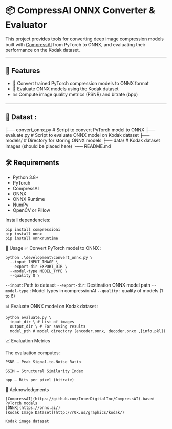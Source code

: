 # 📦 CompressAI ONNX Converter & Evaluator

This project provides tools for converting deep image compression models built with [CompressAI](https://github.com/InterDigitalInc/CompressAI) from PyTorch to ONNX, and evaluating their performance on the Kodak dataset.

---

## 🚀 Features

- 🔄 Convert trained PyTorch compression models to ONNX format
- 🧪 Evaluate ONNX models using the Kodak dataset
- 📊 Compute image quality metrics (PSNR) and bitrate (bpp)

---

## 📁 Datast : 
├── convert_onnx.py # Script to convert PyTorch model to ONNX
├── evaluate.py # Script to evaluate ONNX model on Kodak dataset
├── models/ # Directory for storing ONNX models
├── data/ # Kodak dataset images (should be placed here)
└── README.md

## 🛠 Requirements

- Python 3.8+
- PyTorch
- CompressAI
- ONNX
- ONNX Runtime
- NumPy
- OpenCV or Pillow
  
Install dependencies:
```
pip install compressioai
pip install onnx
pip install onnxruntime
```

🔧 Usage
✅ Convert PyTorch model to ONNX :
```
python .\development\convert_onnx.py \
  --input INPUT_IMAGE \
  --export-dir EXPORT_DIR \
  --model-type MODEL_TYPE \
  --quality Q \

```


`--input`: Path to dataset 
`--export-dir`: Destination ONNX model path
`--model-type` : Model types in compressionAI
`--quality` : quality of models (1 to 6)

📊 Evaluate ONNX model on Kodak dataset : 
```
python evaluate.py \
  input_dir \ # List of images 
  output_dir \ # For saving results
  model_pth # model directory (encoder.onnx, decoder.onxx ,[info.pkl])

```

📈 Evaluation Metrics

The evaluation computes:

    PSNR – Peak Signal-to-Noise Ratio

    SSIM – Structural Similarity Index

    bpp – Bits per pixel (bitrate)


🤝 Acknowledgments

    [CompressAI](https://github.com/InterDigitalInc/CompressAI)-based PyTorch models
    [ONNX](https://onnx.ai/)
    [Kodak Image Dataset](http://r0k.us/graphics/kodak/)

    Kodak image dataset
